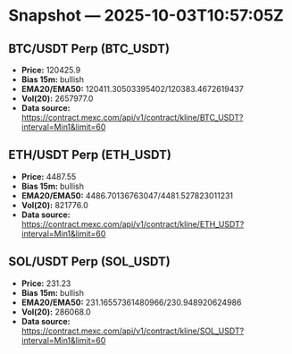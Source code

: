 # Snapshot — 2025-10-03T10:57:05Z

## BTC/USDT Perp (BTC_USDT)
- **Price:** 120425.9
- **Bias 15m:** bullish
- **EMA20/EMA50:** 120411.30503395402/120383.4672619437
- **Vol(20):** 2657977.0
- **Data source:** https://contract.mexc.com/api/v1/contract/kline/BTC_USDT?interval=Min1&limit=60

## ETH/USDT Perp (ETH_USDT)
- **Price:** 4487.55
- **Bias 15m:** bullish
- **EMA20/EMA50:** 4486.70136763047/4481.527823011231
- **Vol(20):** 821776.0
- **Data source:** https://contract.mexc.com/api/v1/contract/kline/ETH_USDT?interval=Min1&limit=60

## SOL/USDT Perp (SOL_USDT)
- **Price:** 231.23
- **Bias 15m:** bullish
- **EMA20/EMA50:** 231.16557361480966/230.948920624986
- **Vol(20):** 286068.0
- **Data source:** https://contract.mexc.com/api/v1/contract/kline/SOL_USDT?interval=Min1&limit=60
